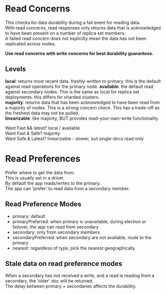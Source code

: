 # Read Concerns
This checks for data durability during a fail event for reading data.  
With read concerns, read responses only returns data that is acknowledged to have been present on a number of replica set members.  
A failed read concern does not explicitly mean the data has not been replicated across nodes.  

**Use read concerns with write concerns for best durability guarantees.**  

## Levels
**local**: returns most recent data. freshly-written to primary. this is the default against read operations for the primary node.
**available**: the default read against secondary nodes. This is the same as local for replica set deployments. this differs for sharded clusters.  
**majority**: returns data that has been acknowledged to have been read from a majority of nodes. This is a strong concern check. This has a trade-off as the freshest data may not be pulled.  
**linearizable**: like majority, BUT provides read-your-own-write functionality

Want Fast && latest?  local / available  
Want Fast & Safe? majority  
Want Safe & Latest? linearizable - slower, but single-docs read only  

# Read Preferences
Prefer where to get the data from.  
This is usually set in a driver.  
By default the app reads/writes to the primary.  
The app can 'prefer' to read data from a secondary member.  
## Read Preference Modes
- primary: default
- primaryPreferred: when primary is unavailable, during election or failover, the app can read from secondary
- secondary: only from secondary members
- secondaryPreferred: when secondary are not available, route to the primary
- nearest: regardless of type, pick the nearest geographically

## Stale data on read preference modes
When a secondary has not received a write, and a read is reading from a secondary, the 'older' doc will be returned.  
The delay between primary + secondaries affects the durability.  
